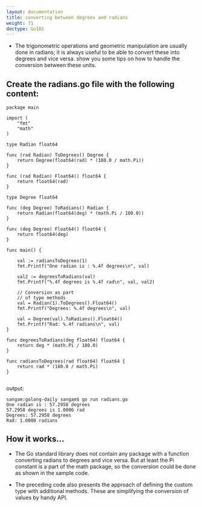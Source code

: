```yaml
---
layout: documentation
title: converting between degrees and radians
weight: 71
doctype: Go101
---
```



- The trigonometric operations and geometric manipulation are usually done in radians; it is always useful to be able to convert these into degrees and vice versa. 
  show you some tips on how to handle the conversion between these units.

## Create the radians.go file with the following content:
```
package main

import (
	"fmt"
	"math"
)

type Radian float64

func (rad Radian) ToDegrees() Degree {
	return Degree(float64(rad) * (180.0 / math.Pi))
}

func (rad Radian) Float64() float64 {
	return float64(rad)
}

type Degree float64

func (deg Degree) ToRadians() Radian {
	return Radian(float64(deg) * (math.Pi / 180.0))
}

func (deg Degree) Float64() float64 {
	return float64(deg)
}

func main() {

	val := radiansToDegrees(1)
	fmt.Printf("One radian is : %.4f degrees\n", val)

	val2 := degreesToRadians(val)
	fmt.Printf("%.4f degrees is %.4f rad\n", val, val2)

	// Conversion as part
	// of type methods
	val = Radian(1).ToDegrees().Float64()
	fmt.Printf("Degrees: %.4f degrees\n", val)

	val = Degree(val).ToRadians().Float64()
	fmt.Printf("Rad: %.4f radians\n", val)
}

func degreesToRadians(deg float64) float64 {
	return deg * (math.Pi / 180.0)
}

func radiansToDegrees(rad float64) float64 {
	return rad * (180.0 / math.Pi)
}


```
output:
```
sangam:golang-daily sangam$ go run radians.go
One radian is : 57.2958 degrees
57.2958 degrees is 1.0000 rad
Degrees: 57.2958 degrees
Rad: 1.0000 radians

```

## How it works...

- The Go standard library does not contain any package with a function converting radians to degrees and vice versa. But at least the Pi constant is a part of the math package, so the conversion could be done as shown in the sample code.

- The preceding code also presents the approach of defining the custom type with additional methods. These are simplifying the conversion of values by handy API.
